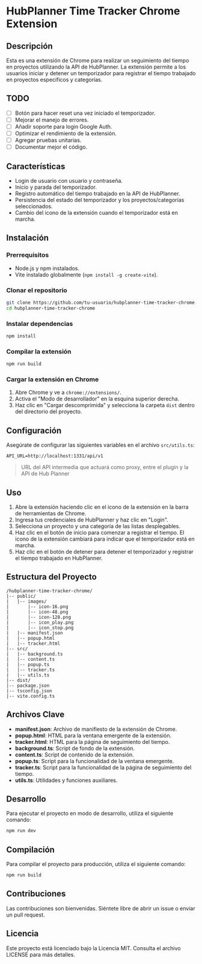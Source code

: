 # HubPlanner Time Tracker Chrome Extension

## Descripción

Esta es una extensión de Chrome para realizar un seguimiento del tiempo en proyectos utilizando la API de HubPlanner. La
extensión permite a los usuarios iniciar y detener un temporizador para registrar el tiempo trabajado en proyectos
específicos y categorías.

## TODO

- [ ] Botón para hacer reset una vez iniciado el temporizador.
- [ ] Mejorar el manejo de errores.
- [ ] Añadir soporte para login Google Auth.
- [ ] Optimizar el rendimiento de la extensión.
- [ ] Agregar pruebas unitarias.
- [ ] Documentar mejor el código.

## Características

- Login de usuario con usuario y contraseña.
- Inicio y parada del temporizador.
- Registro automático del tiempo trabajado en la API de HubPlanner.
- Persistencia del estado del temporizador y los proyectos/categorías seleccionados.
- Cambio del icono de la extensión cuando el temporizador está en marcha.

## Instalación

### Prerrequisitos

- Node.js y npm instalados.
- Vite instalado globalmente (`npm install -g create-vite`).

### Clonar el repositorio

```sh
git clone https://github.com/tu-usuario/hubplanner-time-tracker-chrome.git
cd hubplanner-time-tracker-chrome
```

### Instalar dependencias

```sh
npm install
```

### Compilar la extensión

```sh
npm run build
```

### Cargar la extensión en Chrome

1. Abre Chrome y ve a `chrome://extensions/`.
2. Activa el "Modo de desarrollador" en la esquina superior derecha.
3. Haz clic en "Cargar descomprimida" y selecciona la carpeta `dist` dentro del directorio del proyecto.

## Configuración

Asegúrate de configurar las siguientes variables en el archivo `src/utils.ts`:

```env
API_URL=http://localhost:1331/api/v1
```

> URL del API intermedia que actuará como proxy, entre el plugin y la API de Hub Planner

## Uso

1. Abre la extensión haciendo clic en el icono de la extensión en la barra de herramientas de Chrome.
2. Ingresa tus credenciales de HubPlanner y haz clic en "Login".
3. Selecciona un proyecto y una categoría de las listas desplegables.
4. Haz clic en el botón de inicio para comenzar a registrar el tiempo. El icono de la extensión cambiará para indicar
   que el temporizador está en marcha.
5. Haz clic en el botón de detener para detener el temporizador y registrar el tiempo trabajado en HubPlanner.

## Estructura del Proyecto

```
/hubplanner-time-tracker-chrome/
|-- public/
|   |-- images/
|       |-- icon-16.png
|       |-- icon-48.png
|       |-- icon-128.png
|       |-- icon_play.png
|       |-- icon_stop.png
|   |-- manifest.json
|   |-- popup.html
|   |-- tracker.html
|-- src/
|   |-- background.ts
|   |-- content.ts
|   |-- popup.ts
|   |-- tracker.ts
|   |-- utils.ts
|-- dist/
|-- package.json
|-- tsconfig.json
|-- vite.config.ts
```

## Archivos Clave

- **manifest.json**: Archivo de manifiesto de la extensión de Chrome.
- **popup.html**: HTML para la ventana emergente de la extensión.
- **tracker.html**: HTML para la página de seguimiento del tiempo.
- **background.ts**: Script de fondo de la extensión.
- **content.ts**: Script de contenido de la extensión.
- **popup.ts**: Script para la funcionalidad de la ventana emergente.
- **tracker.ts**: Script para la funcionalidad de la página de seguimiento del tiempo.
- **utils.ts**: Utilidades y funciones auxiliares.

## Desarrollo

Para ejecutar el proyecto en modo de desarrollo, utiliza el siguiente comando:

```sh
npm run dev
```

## Compilación

Para compilar el proyecto para producción, utiliza el siguiente comando:

```sh
npm run build
```

## Contribuciones

Las contribuciones son bienvenidas. Siéntete libre de abrir un issue o enviar un pull request.

## Licencia

Este proyecto está licenciado bajo la Licencia MIT. Consulta el archivo LICENSE para más detalles.
